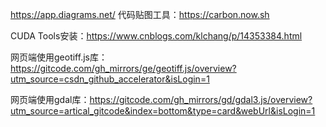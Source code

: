 https://app.diagrams.net/
代码贴图工具：https://carbon.now.sh

CUDA Tools安装：https://www.cnblogs.com/klchang/p/14353384.html

网页端使用geotiff.js库：https://gitcode.com/gh_mirrors/ge/geotiff.js/overview?utm_source=csdn_github_accelerator&isLogin=1

网页端使用gdal库：https://gitcode.com/gh_mirrors/gd/gdal3.js/overview?utm_source=artical_gitcode&index=bottom&type=card&webUrl&isLogin=1
